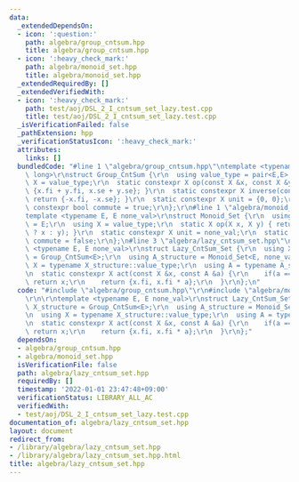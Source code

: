 ```yaml
---
data:
  _extendedDependsOn:
  - icon: ':question:'
    path: algebra/group_cntsum.hpp
    title: algebra/group_cntsum.hpp
  - icon: ':heavy_check_mark:'
    path: algebra/monoid_set.hpp
    title: algebra/monoid_set.hpp
  _extendedRequiredBy: []
  _extendedVerifiedWith:
  - icon: ':heavy_check_mark:'
    path: test/aoj/DSL_2_I_cntsum_set_lazy.test.cpp
    title: test/aoj/DSL_2_I_cntsum_set_lazy.test.cpp
  _isVerificationFailed: false
  _pathExtension: hpp
  _verificationStatusIcon: ':heavy_check_mark:'
  attributes:
    links: []
  bundledCode: "#line 1 \"algebra/group_cntsum.hpp\"\ntemplate <typename E = long\
    \ long>\r\nstruct Group_CntSum {\r\n  using value_type = pair<E,E>;\r\n  using\
    \ X = value_type;\r\n  static constexpr X op(const X &x, const X &y) { return\
    \ {x.fi + y.fi, x.se + y.se}; }\r\n  static constexpr X inverse(const X &x) {\
    \ return {-x.fi, -x.se}; }\r\n  static constexpr X unit = {0, 0};\r\n  static\
    \ constexpr bool commute = true;\r\n};\r\n#line 1 \"algebra/monoid_set.hpp\"\n\
    template <typename E, E none_val>\r\nstruct Monoid_Set {\r\n  using value_type\
    \ = E;\r\n  using X = value_type;\r\n  static X op(X x, X y) { return (y == none_val\
    \ ? x : y); }\r\n  static constexpr X unit = none_val;\r\n  static constexpr bool\
    \ commute = false;\r\n};\n#line 3 \"algebra/lazy_cntsum_set.hpp\"\n\r\ntemplate\
    \ <typename E, E none_val>\r\nstruct Lazy_CntSum_Set {\r\n  using X_structure\
    \ = Group_CntSum<E>;\r\n  using A_structure = Monoid_Set<E, none_val>;\r\n  using\
    \ X = typename X_structure::value_type;\r\n  using A = typename A_structure::value_type;\r\
    \n  static constexpr X act(const X &x, const A &a) {\r\n    if(a == A_structure::unit)\
    \ return x;\r\n    return {x.fi, x.fi * a};\r\n  }\r\n};\n"
  code: "#include \"algebra/group_cntsum.hpp\"\r\n#include \"algebra/monoid_set.hpp\"\
    \r\n\r\ntemplate <typename E, E none_val>\r\nstruct Lazy_CntSum_Set {\r\n  using\
    \ X_structure = Group_CntSum<E>;\r\n  using A_structure = Monoid_Set<E, none_val>;\r\
    \n  using X = typename X_structure::value_type;\r\n  using A = typename A_structure::value_type;\r\
    \n  static constexpr X act(const X &x, const A &a) {\r\n    if(a == A_structure::unit)\
    \ return x;\r\n    return {x.fi, x.fi * a};\r\n  }\r\n};"
  dependsOn:
  - algebra/group_cntsum.hpp
  - algebra/monoid_set.hpp
  isVerificationFile: false
  path: algebra/lazy_cntsum_set.hpp
  requiredBy: []
  timestamp: '2022-01-01 23:47:48+09:00'
  verificationStatus: LIBRARY_ALL_AC
  verifiedWith:
  - test/aoj/DSL_2_I_cntsum_set_lazy.test.cpp
documentation_of: algebra/lazy_cntsum_set.hpp
layout: document
redirect_from:
- /library/algebra/lazy_cntsum_set.hpp
- /library/algebra/lazy_cntsum_set.hpp.html
title: algebra/lazy_cntsum_set.hpp
---
```

